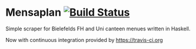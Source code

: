 # Mensaplan [![Build Status](https://travis-ci.org/[fhaust]/[mensaplan].png)](https://travis-ci.org/[fhaust]/[mensaplan])

Simple scraper for Bielefelds FH and Uni canteen menues written in Haskell.

Now with continuous integration provided by https://travis-ci.org 

